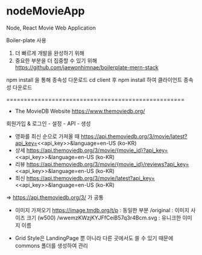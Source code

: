 # nodeMovieApp
Node, React Movie Web Application

Boiler-plate 사용
1. 더 빠르게 개발을 완성하기 위해
2. 중요한 부분을 더 집중할 수 있기 위해
https://github.com/jaewonhimnae/boilerplate-mern-stack


npm install 을 통해 종속성 다운로드
cd client 후 npm install 하여 클라이언트 종속성 다운로드

===================================================
- The MovieDB Website
https://www.themoviedb.org/

회원가입 & 로그인 - 설정 - API - 생성


- 영화를 최신 순으로 가져올 때
https://api.themoviedb.org/3/movie/latest?api_key=<<api_key>>&language=en-US (ko-KR)
- 상세
https://api.themoviedb.org/3/movie/{movie_id}?api_key=<<api_key>>&language=en-US (ko-KR)
- 리뷰
https://api.themoviedb.org/3/movie/{movie_id}/reviews?api_key=<<api_key>>&language=en-US (ko-KR)
- 최신
https://api.themoviedb.org/3/movie/latest?api_key=<<api_key>>&language=en-US (ko-KR)

=> https://api.themoviedb.org/3/ 가 공통


- 이미지 가져오기
https://image.tmdb.org/t/p : 동일한 부분
/original : 이미지 사이즈 크기 (w500)
/wwemzKWzjKYJFfCeiB57q3r4Bcm.svg : 유니크한 이미지 이름

- Grid Style은 LandingPage 뿐 아니라 다른 곳에서도 쓸 수 있기 때문에
commons 폴더를 생성하여 관리


